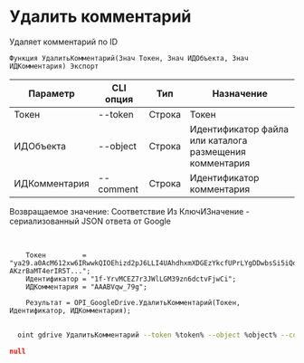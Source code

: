 ﻿---
sidebar_position: 4
---

# Удалить комментарий
 Удаляет комментарий по ID



`Функция УдалитьКомментарий(Знач Токен, Знач ИДОбъекта, Знач ИДКомментария) Экспорт`

  | Параметр | CLI опция | Тип | Назначение |
  |-|-|-|-|
  | Токен | --token | Строка | Токен |
  | ИДОбъекта | --object | Строка | Идентификатор файла или каталога размещения комментария |
  | ИДКомментария | --comment | Строка | Идентификатор комментария |

  
  Возвращаемое значение:   Соответствие Из КлючИЗначение - сериализованный JSON ответа от Google

<br/>




```bsl title="Пример кода"
    Токен         = "ya29.a0AcM612xw6IRwwkQIOEhizd2pJ6LLI4UAhdhxmXDGEzYkcfUPrLYgDDwbsSi5iQdc78WPs_1_Qor5KipuV6mAIvr6z-AKzrBaMT4erIR5T...";
    Идентификатор = "1f-YrvMCEZ7r3JWlLGM39zn6dctvFjwCi";
    ИДКомментария = "AAABVqw_79g";

    Результат = OPI_GoogleDrive.УдалитьКомментарий(Токен, Идентификатор, ИДКомментария);
```



```sh title="Пример команды CLI"
    
  oint gdrive УдалитьКомментарий --token %token% --object %object% --comment %comment%

```

```json title="Результат"
null
```
